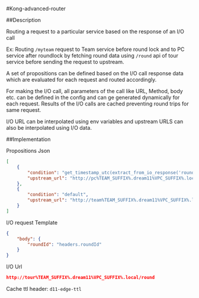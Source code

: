 #Kong-advanced-router

##Description

Routing a request to a particular service based on the response of an I/O call

Ex: Routing `/myteam` request to Team service before round lock and to PC service after roundlock by fetching round data using `/round` api of tour service before sending the request to upstream.

A set of propositions can be defined based on the I/O call response data which are evaluated for each request and routed accordingly.

For making the I/O call, all parameters of the call like URL, Method, body etc. can be defined in the config and can ge generated dynamically for each request. Results of the I/O calls are cached preventing round trips for same request.

I/O URL can be interpolated using env variables and upstream URLS can also be interpolated using I/O data.

##Implementation




Propositions Json

```json
[
    {
        "condition": "get_timestamp_utc(extract_from_io_response('round.RoundStartTime')) > get_current_timestamp_utc()",
        "upstream_url": "http://pc%TEAM_SUFFIX%.dream11%VPC_SUFFIX%.local:5000/myteam"
    },
    {
        "condition": "default",
        "upstream_url": "http://team%TEAM_SUFFIX%.dream11%VPC_SUFFIX%.local:5000/myteam"
    }
]
```

I/O request Template

```json
{
    "body": {
        "roundId": "headers.roundId"
    }
}
```

I/O Url
```json
http://tour%TEAM_SUFFIX%.dream11%VPC_SUFFIX%.local/round
```
Cache ttl header: `d11-edge-ttl`

